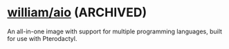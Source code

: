 # [william/aio](https://hub.docker.com/r/william/aio) (ARCHIVED)
An all-in-one image with support for multiple programming languages, built for use with Pterodactyl.
